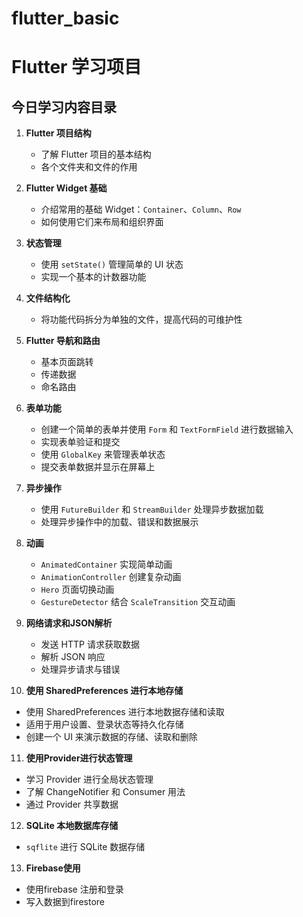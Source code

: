 # flutter_basic

# Flutter 学习项目

## 今日学习内容目录

1. **Flutter 项目结构**
   - 了解 Flutter 项目的基本结构
   - 各个文件夹和文件的作用

2. **Flutter Widget 基础**
   - 介绍常用的基础 Widget：`Container`、`Column`、`Row`
   - 如何使用它们来布局和组织界面

3. **状态管理**
   - 使用 `setState()` 管理简单的 UI 状态
   - 实现一个基本的计数器功能

4. **文件结构化**
   - 将功能代码拆分为单独的文件，提高代码的可维护性

5. **Flutter 导航和路由**
   - 基本页面跳转
   - 传递数据
   - 命名路由

6. **表单功能**
   - 创建一个简单的表单并使用 `Form` 和 `TextFormField` 进行数据输入
   - 实现表单验证和提交
   - 使用 `GlobalKey` 来管理表单状态
   - 提交表单数据并显示在屏幕上   

7. **异步操作**
   - 使用 `FutureBuilder` 和 `StreamBuilder` 处理异步数据加载
   - 处理异步操作中的加载、错误和数据展示

8. **动画**
   - `AnimatedContainer` 实现简单动画
   - `AnimationController` 创建复杂动画   
   - `Hero` 页面切换动画
   - `GestureDetector` 结合 `ScaleTransition` 交互动画

9. **网络请求和JSON解析**
   - 发送 HTTP 请求获取数据
   - 解析 JSON 响应
   - 处理异步请求与错误   

10. **使用 SharedPreferences 进行本地存储**
   - 使用 SharedPreferences 进行本地数据存储和读取
   - 适用于用户设置、登录状态等持久化存储
   - 创建一个 UI 来演示数据的存储、读取和删除   

11. **使用Provider进行状态管理**
   - 学习 Provider 进行全局状态管理
   - 了解 ChangeNotifier 和 Consumer 用法
   - 通过 Provider 共享数据

12. **SQLite 本地数据库存储**
   - `sqflite` 进行 SQLite 数据存储   

13. **Firebase使用**
   - 使用firebase 注册和登录
   - 写入数据到firestore